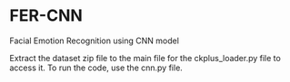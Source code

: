 # FER-CNN
Facial Emotion Recognition using CNN model

Extract the dataset zip file to the main file for the ckplus_loader.py file to access it.
To run the code, use the cnn.py file.
